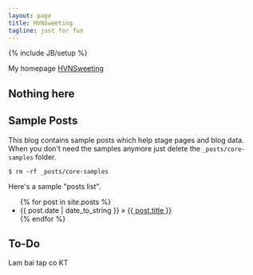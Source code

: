 ```yaml
---
layout: page
title: HVNSweeting
tagline: just for fun
---
```

{% include JB/setup %}

My homepage [HVNSweeting](http://www.hwng.info)

## Nothing here
## Sample Posts

This blog contains sample posts which help stage pages and blog data.
When you don't need the samples anymore just delete the `_posts/core-samples` folder.

    $ rm -rf _posts/core-samples

Here's a sample "posts list".

<ul class="posts">
  {% for post in site.posts %}
    <li><span>{{ post.date | date_to_string }}</span> &raquo; <a href="{{ BASE_PATH }}{{ post.url }}">{{ post.title }}</a></li>
  {% endfor %}
</ul>

## To-Do
Lam bai tap co KT
